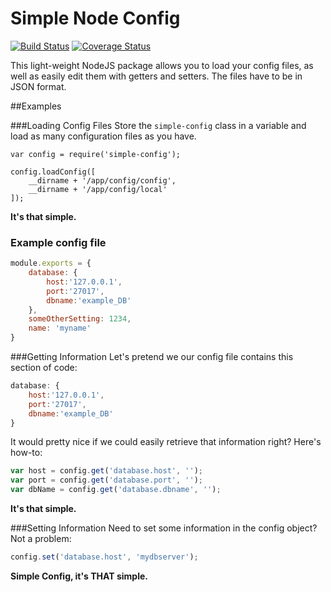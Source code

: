 Simple Node Config
===========
[![Build Status](https://travis-ci.org/AgencyPMG/node-super-config.svg?branch=master)](https://travis-ci.org/AgencyPMG/node-super-config) [![Coverage Status](https://coveralls.io/repos/AgencyPMG/node-super-config/badge.png?branch=master)](https://coveralls.io/r/AgencyPMG/node-super-config?branch=master)


This light-weight NodeJS package allows you to load your config files, as well as easily edit them with getters and setters. The files have to be in JSON format.

##Examples

###Loading Config Files
Store the `simple-config` class in a variable and load as many configuration files as you have.
```
var config = require('simple-config');

config.loadConfig([
    __dirname + '/app/config/config',
    __dirname + '/app/config/local'
]);
```
**It's that simple.**

### Example config file
```js
module.exports = {
    database: {
        host:'127.0.0.1',
        port:'27017',
        dbname:'example_DB'
    },
    someOtherSetting: 1234,
    name: 'myname'
}
```

###Getting Information
Let's pretend we our config file contains this section of code:
```js
database: {
    host:'127.0.0.1',
    port:'27017',
    dbname:'example_DB'
}
```
It would pretty nice if we could easily retrieve that information right? Here's how-to:
```js
var host = config.get('database.host', '');
var port = config.get('database.port', '');
var dbName = config.get('database.dbname', '');
```
**It's that simple.**

###Setting Information
Need to set some information in the config object? Not a problem:
```js
config.set('database.host', 'mydbserver');
```

**Simple Config, it's THAT simple.**
